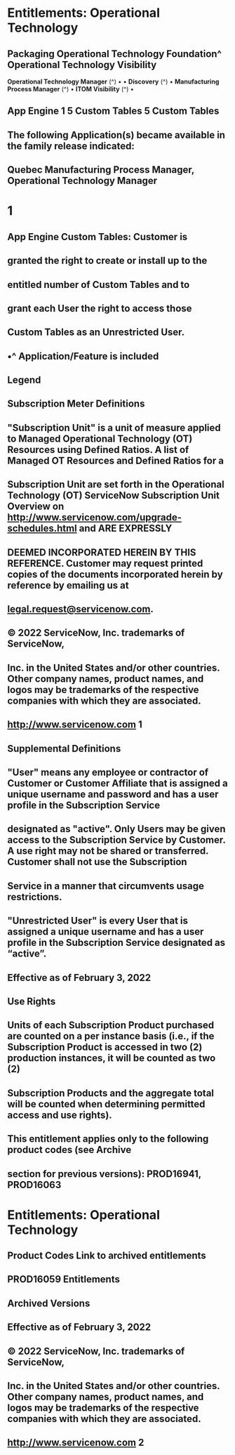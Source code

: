 # Entitlements: Operational Technology

## Packaging Operational Technology Foundation^ Operational Technology Visibility

**Operational Technology Manager** (^) • • **Discovery** (^) • **Manufacturing Process Manager** (^) • **ITOM Visibility** (^) •

## App Engine 1 5 Custom Tables 5 Custom Tables

## The following Application(s) became available in the family release indicated:

## Quebec Manufacturing Process Manager, Operational Technology Manager

# 1

## App Engine Custom Tables: Customer is

## granted the right to create or install up to the

## entitled number of Custom Tables and to

## grant each User the right to access those

## Custom Tables as an Unrestricted User.

## •^ Application/Feature is included

## Legend

## Subscription Meter Definitions

## "Subscription Unit" is a unit of measure applied to Managed Operational Technology (OT) Resources using Defined Ratios. A list of Managed OT Resources and Defined Ratios for a

## Subscription Unit are set forth in the Operational Technology (OT) ServiceNow Subscription Unit Overview on http://www.servicenow.com/upgrade-schedules.html and ARE EXPRESSLY

## DEEMED INCORPORATED HEREIN BY THIS REFERENCE. Customer may request printed copies of the documents incorporated herein by reference by emailing us at

## legal.request@servicenow.com.

## © 2022 ServiceNow, Inc. trademarks of ServiceNow,

## Inc. in the United States and/or other countries. Other company names, product names, and logos may be trademarks of the respective companies with which they are associated.

## http://www.servicenow.com 1

## Supplemental Definitions

## "User" means any employee or contractor of Customer or Customer Affiliate that is assigned a unique username and password and has a user profile in the Subscription Service

## designated as "active". Only Users may be given access to the Subscription Service by Customer. A use right may not be shared or transferred. Customer shall not use the Subscription

## Service in a manner that circumvents usage restrictions.

## "Unrestricted User" is every User that is assigned a unique username and has a user profile in the Subscription Service designated as “active”.

## Effective as of February 3, 2022

## Use Rights

## Units of each Subscription Product purchased are counted on a per instance basis (i.e., if the Subscription Product is accessed in two (2) production instances, it will be counted as two (2)

## Subscription Products and the aggregate total will be counted when determining permitted access and use rights).

## This entitlement applies only to the following product codes (see Archive

## section for previous versions): PROD16941, PROD16063


# Entitlements: Operational Technology

## Product Codes Link to archived entitlements

## PROD16059 Entitlements

## Archived Versions

## Effective as of February 3, 2022

## © 2022 ServiceNow, Inc. trademarks of ServiceNow,

## Inc. in the United States and/or other countries. Other company names, product names, and logos may be trademarks of the respective companies with which they are associated.

## http://www.servicenow.com 2


